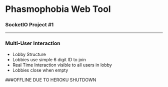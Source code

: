 # Phasmophobia Web Tool
### SocketIO Project #1
---

### Multi-User Interaction
* Lobby Structure
* Lobbies use simple 6 digit ID to join
* Real Time Interaction visible to all users in lobby
* Lobbies close when empty


###OFFLINE DUE TO HEROKU SHUTDOWN


